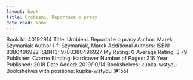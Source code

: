 ```yaml
---
layout: book
title: Urobieni. Reportaże o pracy
date_read: None
---
```


Book Id: 40192914
Title: Urobieni. Reportaże o pracy
Author: Marek Szymaniak
Author l-f: Szymaniak, Marek
Additional Authors: 
ISBN: 8380496922
ISBN13: 9788380496927
My Rating: 0
Average Rating: 3.79
Publisher: Czarne
Binding: Hardcover
Number of Pages: 216
Year Published: 2018
Date Added: 2019/10/14
Bookshelves: kupka-wstydu
Bookshelves with positions: kupka-wstydu (#155)

